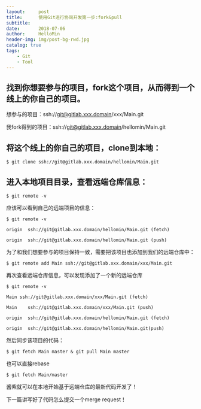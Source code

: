 ```yaml
---
layout:     post
title:      使用Git进行协同开发第一步:fork&pull
subtitle:   
date:       2018-07-06
author:     HelloMin
header-img: img/post-bg-rwd.jpg
catalog: true
tags:
    - Git
    - Tool
---
```

## 找到你想要参与的项目，fork这个项目，从而得到一个线上的你自己的项目。

想参与的项目：ssh://git@gitlab.xxx.domain/xxx/Main.git

我fork得到的项目：ssh://git@gitlab.xxx.domain/hellomin/Main.git

## 将这个线上的你自己的项目，clone到本地：

```console
$ git clone ssh://git@gitlab.xxx.domain/hellomin/Main.git
```

## 进入本地项目目录，查看远端仓库信息：

```console
$ git remote -v
```

应该可以看到自己的远端项目的信息：

```console
$ git remote -v

origin	ssh://git@gitlab.xxx.domain/hellomin/Main.git (fetch)

origin	ssh://git@gitlab.xxx.domain/hellomin/Main.git (push)
```

为了和我们想要参与的项目保持一致，需要把该项目也添加到我们的远端仓库中：

```console
$ git remote add Main ssh://git@gitlab.xxx.domain/xxx/Main.git
```

再次查看远端仓库信息，可以发现添加了一个新的远端仓库

```console
$ git remote -v

Main ssh://git@gitlab.xxx.domain/xxx/Main.git (fetch)

Main	ssh://git@gitlab.xxx.domain/xxx/Main.git (push)

origin	ssh://git@gitlab.xxx.domain/hellomin/Main.git (fetch)

origin	ssh://git@gitlab.xxx.domain/hellomin/Main.git(push)

```

然后同步该项目的代码：

```console
$ git fetch Main master & git pull Main master
```

也可以直接rebase

```console
$ git fetch Main/master
```

酱紫就可以在本地开始基于远端仓库的最新代码开发了！

下一篇讲写好了代码怎么提交一个merge request！